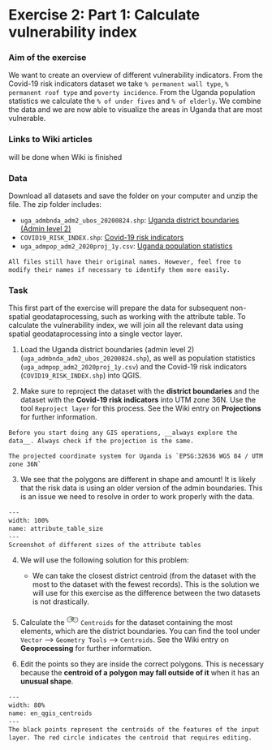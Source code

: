 # Exercise 2: Part 1: Calculate vulnerability index

### Aim of the exercise
We want to create an overview of different vulnerability indicators. From the Covid-19 risk indicators dataset we take `% permanent wall type`, `% permanent roof type` and `poverty incidence`. From the Uganda population statistics we calculate the `% of under fives` and `% of elderly`. We combine the data and we are now able to visualize the areas in Uganda that are most vulnerable.

### Links to Wiki articles
will be done when Wiki is finished

### Data
Download all datasets and save the folder on your computer and unzip the file. The zip folder includes:
- `uga_admbnda_adm2_ubos_20200824.shp`: [Uganda district boundaries (Admin level 2)](https://data.humdata.org/dataset/cod-ab-uga)
- `COVID19_RISK_INDEX.shp`: [Covid-19 risk indicators](https://data.humdata.org/dataset/covid19_risk_index)
- `uga_admpop_adm2_2020proj_1y.csv`: [Uganda population statistics](https://data.humdata.org/dataset/cod-ps-uga)

```{Hint}
All files still have their original names. However, feel free to modify their names if necessary to identify them more easily.
```

### Task
This first part of the exercise will prepare the data for subsequent non-spatial geodataprocessing, such as working with the attribute table. To calculate the vulnerability index, we will join all the relevant data using spatial geodataprocessing into a single vector layer.

1. Load the Uganda district boundaries (admin level 2) (`uga_admbnda_adm2_ubos_20200824.shp`), as well as population statistics (`uga_admpop_adm2_2020proj_1y.csv`) and the Covid-19 risk indicators (`COVID19_RISK_INDEX.shp`) into QGIS.

2. Make sure to reproject the dataset with the __district boundaries__ and the dataset with the __Covid-19 risk indicators__ into UTM zone 36N. Use the tool `Reproject layer` for this process. See the Wiki entry on __Projections__ for further information.

```{Attention}
Before you start doing any GIS operations, __always explore the data__. Always check if the projection is the same.
```

```{Hint}
The projected coordinate system for Uganda is `EPSG:32636 WGS 84 / UTM zone 36N`
```

3. We see that the polygons are different in shape and amount! It is likely that the risk data is using an older version of the admin boundaries. This is an issue we need to resolve in order to work properly with the data.

```{figure} /fig/en_ex3_1_attribute_table_size.png
---
width: 100%
name: attribute_table_size
---
Screenshot of different sizes of the attribute tables
```

4. We will use the following solution for this problem:
    - We can take the closest district centroid (from the dataset with the most to the dataset with the fewest records). This is the solution we will use for this exercise as the difference between the two datasets is not drastically.

5. Calculate the ![](/fig/mAlgorithmCentroids.png) `Centroids` for the dataset containing the most elements, which are the district boundaries. You can find the tool under `Vector` --> `Geometry Tools` --> `Centroids`. See the Wiki entry on __Geoprocessing__ for further information.

6. Edit the points so they are inside the correct polygons. This is necessary because the __centroid of a polygon may fall outside of it__ when it has an __unusual shape__.

```{figure} /fig/en_centroids_screenshot_red.png
---
width: 80%
name: en_qgis_centroids
---
The black points represent the centroids of the features of the input layer. The red circle indicates the centroid that requires editing.
```

